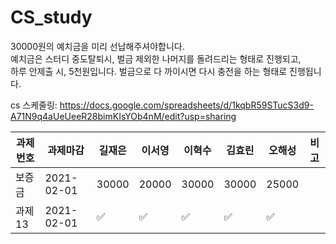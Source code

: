 # CS_study
 30000원의  예치금을 미리 선납해주셔야합니다.  
 예치금은 스터디  중도탈퇴시,  벌금 제외한 나머지를 돌려드리는 형태로 진행되고,  
 하루 안제출 시, 5천원입니다. 벌금으로 다 까이시면 다시 충전을 하는 형태로 진행됩니다.
 
 
cs 스케줄링:
https://docs.google.com/spreadsheets/d/1kqbR59STucS3d9-A71N9q4aUeUeeR28bimKIsYOb4nM/edit?usp=sharing


|과제번호|과제마감|길재은|이서영|이혁수|김효린| 오해성|비고 |
|------|-----|-----|----|----|----|----|----|
|보증금|2021-02-01  |30000|20000|  30000|  30000 | 25000 | |
|과제13|2021-02-01    |✅|✅|  ✅|  ✅ | ✅ | |
